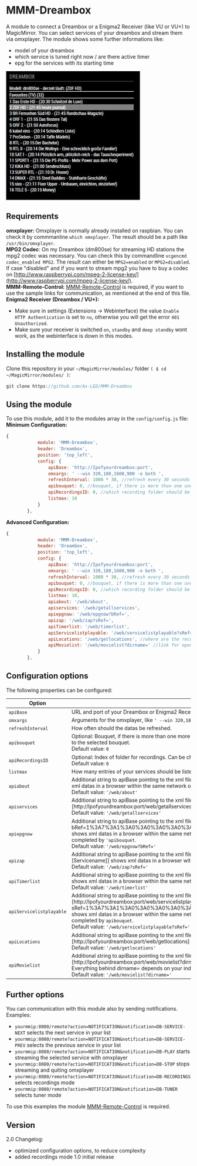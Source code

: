 # MMM-Dreambox
A module to connect a Dreambox or a Enigma2 Receiver (like VU or VU+) to MagicMirror. You can select services of your dreambox and stream them via omxplayer. The module shows some further informations like:
- model of your dreambox
- which service is tuned right now / are there active timer
- epg for the services with its starting time

![Magic-Mirror Module MMM-Dreambox screenshot1](https://raw.githubusercontent.com/Ax-LED/MMM-Dreambox/master/MMM-Dreambox_screenshot1.jpg)

## Requirements
<b>omxplayer:</b> Omxplayer is normally already installed on raspbian. You can check it by commmanline ````which omxplayer````. The result should be a path like ````/usr/bin/omxplayer````.
<br>
<b>MPG2 Codec</b>: On my Dreambox (dm800se) for streaming HD stations the mpg2 codec was necessary. You can check this by commandline ````vcgencmd codec_enabled MPG2````. The result can either be ````MPG2=enabled```` or ````MPG2=disabled````. If case "disabled" and if you want to stream mpg2 you have to buy a codec on [http://www.raspberrypi.com/mpeg-2-license-key/](http://www.raspberrypi.com/mpeg-2-license-key/).
<br>
<b>MMM-Remote-Control:</b> [MMM-Remote-Control](https://github.com/Jopyth/MMM-Remote-Control) is required, if you want to use the sample links for communication, as mentioned at the end of this file.
<br>
<b>Enigma2 Receiver (Dreambox / VU+):</b> 
- Make sure in settings (Extensions -> Webinterface) the value ````Enable HTTP Authentication```` is set to ````no````, otherwise you will get the error ````401 Unauthorized````.
- Make sure your receiver is switched ````on````, ````standby```` and ````deep standby```` wont work, as the webinterface is down in this modes.

## Installing the module
Clone this repository in your `~/MagicMirror/modules/` folder `( $ cd ~/MagicMirror/modules/ )`:
````javascript
git clone https://github.com/Ax-LED/MMM-Dreambox
````

## Using the module

To use this module, add it to the modules array in the `config/config.js` file:
<br>
<b>Minimum Configuration:</b>
````javascript
{
			module: 'MMM-Dreambox',
			header: 'Dreambox',
			position: 'top_left',
			config: {
				apiBase: 'http://Ipofyourdreambox:port',
				omxargs: ' --win 320,180,1600,900 -o both ',
				refreshInterval: 1000 * 30, //refresh every 30 seconds
				apibouquet: 0, //bouquet, if there is more than one under apiservices (/web/getallservices), important apiepgnow and apiServicelistplayable have to match to the selected bouquet
				apiRecordingsID: 0, //which recording folder should be listed
				listmax: 10
			}
		},
````
<b>Advanced Configuration:</b>
````javascript
{
			module: 'MMM-Dreambox',
			header: 'Dreambox',
			position: 'top_left',
			config: {
				apiBase: 'http://Ipofyourdreambox:port',
				omxargs: ' --win 320,180,1600,900 -o both ',
				refreshInterval: 1000 * 30, //refresh every 30 seconds
				apibouquet: 0, //bouquet, if there is more than one under apiservices (/web/getallservices), important apiepgnow and apiServicelistplayable have to match to the selected bouquet
				apiRecordingsID: 0, //which recording folder should be listed
				listmax: 10,
				apiabout: '/web/about',
				apiservices: '/web/getallservices',
				apiepgnow: '/web/epgnow?bRef=',
				apizap: '/web/zap?sRef=',
				apiTimerlist: '/web/timerlist',
				apiServicelistplayable: '/web/servicelistplayable?sRef=',
				apiLocations: '/web/getlocations', //where are the recording folders listed
				apiMovielist: '/web/movielist?dirname=' //link for opening recording folder and list recordings
			}
		},
````
## Configuration options

The following properties can be configured:


<table width="100%">
	<thead>
		<tr>
			<th>Option</th>
			<th width="100%">Description</th>
		</tr>
	</thead>
	<tbody>
		<tr>
			<td><code>apiBase</code></td>
			<td>URL and port of your Dreambox or Enigma2 Receiver.</td>
		</tr>
		<tr>
			<td><code>omxargs</code></td>
			<td>Arguments for the omxplayer, like <code>' --win 320,180,1600,900  -o both '</code>. Attention, <b>leading</b> and <b>last</b> blanks are required.</td>
		</tr>
		<tr>
			<td><code>refreshInterval</code></td>
			<td>How often should the datas be refreshed.</td>
		</tr>
		<tr>
			<td><code>apibouquet</code></td>
			<td>Optional: Bouquet, if there is more than one more bouquet under apiservices (/web/getallservices). Important <code>apiepgnow</code> and <code>apiServicelistplayable</code> have to match to the selected bouquet.<br>Default value: <code>0</code>
			</td>
		</tr>
		<tr>
			<td><code>apiRecordingsID</code></td>
			<td>Optional: Index of folder for recordings. Can be checked under apiservices (/web/getlocations).<br>Default value: <code>0</code>
			</td>
		</tr>
		<tr>
			<td><code>listmax</code></td>
			<td>How many entries of your services should be listed. If your reach the first or the last entry, it will loop through your services or recordings.</td>
		</tr>
		<tr>
			<td><code>apiabout</code></td>
			<td>Additional string to apiBase pointing to the xml file of your Dreambox where some <code>about</code> datas can be found. Test if [http://Ipofyourdreambox:port/web/about] shows xml datas in a browser within the same network of your Dreambox.<br>Default value: <code>'/web/about'</code></td>
		</tr>
		<tr>
			<td><code>apiservices</code></td>
			<td>Additional string to apiBase pointing to the xml file of your Dreambox where some <code>getallservices</code> datas can be found. Test if [http://Ipofyourdreambox:port/web/getallservices] shows xml datas in a browser within the same network of your Dreambox.<br>Default value: <code>'/web/getallservices'</code></td>
		</tr>
		<tr>
			<td><code>apiepgnow</code></td>
			<td>Additional string to apiBase pointing to the xml file of your Dreambox where some <code>epgnow</code> datas can be found. Test if [http://Ipofyourdreambox:port/web/epgnow?bRef=1%3A7%3A1%3A0%3A0%3A0%3A0%3A0%3A0%3A0%3AFROM%20BOUQUET%20%22userbouquet.favourites.tv%22%20ORDER%20BY%20bouquet] shows xml datas in a browser within the same network of your Dreambox. Everything behind bRef= depends on your individual Dreambox settings and will be completed by <code>'apibouquet</code>.<br>Default value: <code>'/web/epgnow?bRef='</code></td>
		</tr>
		<tr>
			<td><code>apizap</code></td>
			<td>Additional string to apiBase pointing to the xml file of your Dreambox where some <code>Zap</code> datas can be send. Test if [http://Ipofyourdreambox:port/web/zap?sRef=[Servicename]] shows xml datas in a browser within the same network of your Dreambox.<br>Default value: <code>'/web/zap?sRef='</code></td>
		</tr>
		<tr>
			<td><code>apiTimerlist</code></td>
			<td>Additional string to apiBase pointing to the xml file of your Dreambox where some <code>Timer</code> datas can be found. Test if [http://Ipofyourdreambox:port/web/timerlist] shows xml datas in a browser within the same network of your Dreambox.<br>Default value: <code>'/web/timerlist'</code></td>
		</tr>
		<tr>
			<td><code>apiServicelistplayable</code></td>
			<td>Additional string to apiBase pointing to the xml file of your Dreambox where some <code>Servicelistplayable</code> datas can be found. Test if [http://Ipofyourdreambox:port/web/servicelistplayable?sRef=1%3A7%3A1%3A0%3A0%3A0%3A0%3A0%3A0%3A0%3AFROM%20BOUQUET%20%22userbouquet.favourites.tv%22%20ORDER%20BY%20bouquet] shows xml datas in a browser within the same network of your Dreambox. Everything behind sRef= depends on your individual Dreambox settings and will be completed by <code>apibouquet</code>.<br>Default value: <code>'/web/servicelistplayable?sRef='</code></td>
		</tr>
		<tr>
			<td><code>apiLocations</code></td>
			<td>Additional string to apiBase pointing to the xml file of your Dreambox where some <code>Recording</code> datas can be found. Test if [http://Ipofyourdreambox:port/web/getlocations] shows xml datas in a browser within the same network of your Dreambox.<br>Default value: <code>'/web/getlocations'</code></td>
		</tr>
		<tr>
			<td><code>apiMovielist</code></td>
			<td>Additional string to apiBase pointing to the xml file of your Dreambox where some <code>Recording</code> datas can be found. Test if [http://Ipofyourdreambox:port/web/movielist?dirname=] shows xml datas in a browser within the same network of your Dreambox.<br>Everything behind dirname= depends on your individual Dreambox settings and will be completed by <code>apiRecordingsID</code><br>Default value: <code>'/web/movielist?dirname='</code>
			</td>
		</tr>
   </table>

   ## Further options
   You can communication with this module also by sending notifications.
   <br>Examples:
   - <code>yourmmip:8080/remote?action=NOTIFICATION&notification=DB-SERVICE-NEXT</code> selects the next service in your list
   - <code>yourmmip:8080/remote?action=NOTIFICATION&notification=DB-SERVICE-PREV</code> selects the previous service in your list
   - <code>yourmmip:8080/remote?action=NOTIFICATION&notification=DB-PLAY</code> starts streaming the selected service with omxplayer
   - <code>yourmmip:8080/remote?action=NOTIFICATION&notification=DB-STOP</code> stops streaming and quiting omxplayer
   - <code>yourmmip:8080/remote?action=NOTIFICATION&notification=DB-RECORDINGS</code> selects recordings mode
   - <code>yourmmip:8080/remote?action=NOTIFICATION&notification=DB-TUNER</code> selects tuner mode
   
   To use this examples the module [MMM-Remote-Control](https://github.com/Jopyth/MMM-Remote-Control) is required.

   ## Version
   2.0 Changelog:
   - optimized configuration options, to reduce complexity
   - added recordings mode
   1.0 initial release
